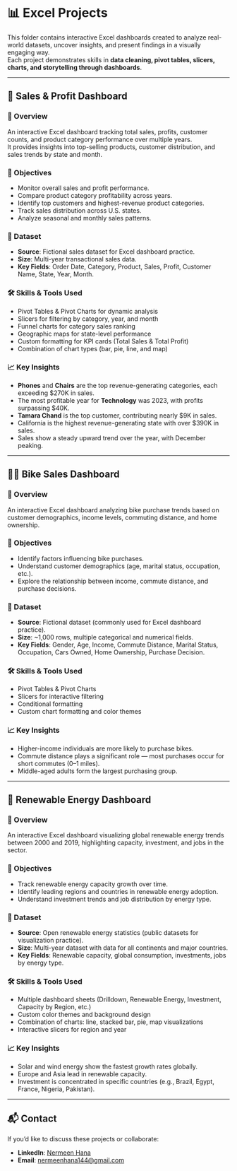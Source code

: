 # 📊 Excel Projects

This folder contains interactive Excel dashboards created to analyze real-world datasets, uncover insights, and present findings in a visually engaging way.  
Each project demonstrates skills in **data cleaning, pivot tables, slicers, charts, and storytelling through dashboards**.

---
## 💼 Sales & Profit Dashboard

### 📝 Overview
An interactive Excel dashboard tracking total sales, profits, customer counts, and product category performance over multiple years.  
It provides insights into top-selling products, customer distribution, and sales trends by state and month.

### 🎯 Objectives
- Monitor overall sales and profit performance.
- Compare product category profitability across years.
- Identify top customers and highest-revenue product categories.
- Track sales distribution across U.S. states.
- Analyze seasonal and monthly sales patterns.

### 📂 Dataset
- **Source**: Fictional sales dataset for Excel dashboard practice.  
- **Size**: Multi-year transactional sales data.  
- **Key Fields**: Order Date, Category, Product, Sales, Profit, Customer Name, State, Year, Month.

### 🛠 Skills & Tools Used
- Pivot Tables & Pivot Charts for dynamic analysis  
- Slicers for filtering by category, year, and month  
- Funnel charts for category sales ranking  
- Geographic maps for state-level performance  
- Custom formatting for KPI cards (Total Sales & Total Profit)  
- Combination of chart types (bar, pie, line, and map)

### 📈 Key Insights
- **Phones** and **Chairs** are the top revenue-generating categories, each exceeding $270K in sales.  
- The most profitable year for **Technology** was 2023, with profits surpassing $40K.  
- **Tamara Chand** is the top customer, contributing nearly $9K in sales.  
- California is the highest revenue-generating state with over $390K in sales.  
- Sales show a steady upward trend over the year, with December peaking.

---

## 🚴‍♂️ Bike Sales Dashboard

### 📝 Overview
An interactive Excel dashboard analyzing bike purchase trends based on customer demographics, income levels, commuting distance, and home ownership.

### 🎯 Objectives
- Identify factors influencing bike purchases.
- Understand customer demographics (age, marital status, occupation, etc.).
- Explore the relationship between income, commute distance, and purchase decisions.

### 📂 Dataset
- **Source**: Fictional dataset (commonly used for Excel dashboard practice).
- **Size**: ~1,000 rows, multiple categorical and numerical fields.
- **Key Fields**: Gender, Age, Income, Commute Distance, Marital Status, Occupation, Cars Owned, Home Ownership, Purchase Decision.

### 🛠 Skills & Tools Used
- Pivot Tables & Pivot Charts  
- Slicers for interactive filtering  
- Conditional formatting  
- Custom chart formatting and color themes

### 📈 Key Insights
- Higher-income individuals are more likely to purchase bikes.
- Commute distance plays a significant role — most purchases occur for short commutes (0–1 miles).
- Middle-aged adults form the largest purchasing group.

---

## 🌱 Renewable Energy Dashboard

### 📝 Overview
An interactive Excel dashboard visualizing global renewable energy trends between 2000 and 2019, highlighting capacity, investment, and jobs in the sector.

### 🎯 Objectives
- Track renewable energy capacity growth over time.
- Identify leading regions and countries in renewable energy adoption.
- Understand investment trends and job distribution by energy type.

### 📂 Dataset
- **Source**: Open renewable energy statistics (public datasets for visualization practice).
- **Size**: Multi-year dataset with data for all continents and major countries.
- **Key Fields**: Renewable capacity, global consumption, investments, jobs by energy type.

### 🛠 Skills & Tools Used
- Multiple dashboard sheets (Drilldown, Renewable Energy, Investment, Capacity by Region, etc.)
- Custom color themes and background design
- Combination of charts: line, stacked bar, pie, map visualizations
- Interactive slicers for region and year

### 📈 Key Insights
- Solar and wind energy show the fastest growth rates globally.
- Europe and Asia lead in renewable capacity.
- Investment is concentrated in specific countries (e.g., Brazil, Egypt, France, Nigeria, Pakistan).


---


## 📬 Contact
If you’d like to discuss these projects or collaborate:
- **LinkedIn**: [Nermeen Hana](https://www.linkedin.com/in/nermeen-hana-6702a64b/)  
- **Email**: nermeenhana144@gmail.com
